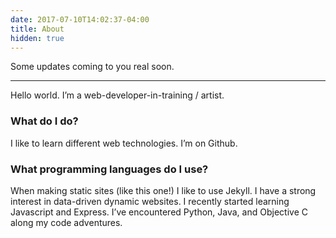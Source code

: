 ```yaml
---
date: 2017-07-10T14:02:37-04:00
title: About
hidden: true
---
```


Some updates coming to you real soon.

***

Hello world. I’m a web-developer-in-training / artist.

### What do I do?
I like to learn different web technologies. I’m on Github.

### What programming languages do I use?
When making static sites (like this one!) I like to use Jekyll. I have a strong interest in data-driven dynamic websites. I recently started learning Javascript and Express. I’ve encountered Python, Java, and Objective C along my code adventures.